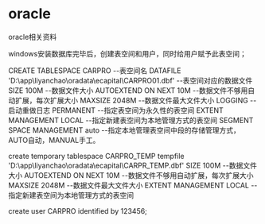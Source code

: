 # oracle
oracle相关资料



windows安装数据库完毕后，创建表空间和用户，同时给用户赋予此表空间；


CREATE TABLESPACE CARPRO  --表空间名
DATAFILE  'D:\app\liyanchao\oradata\ecapital\CARPRO01.dbf'   --表空间对应的数据文件
SIZE 100M  --数据文件大小
AUTOEXTEND ON NEXT 10M  --数据文件不够用自动扩展，每次扩展大小
MAXSIZE 2048M   --数据文件最大文件大小
LOGGING   --启动重做日志
PERMANENT --指定表空间为永久性的表空间
EXTENT MANAGEMENT LOCAL   --指定新建表空间为本地管理方式的表空间
SEGMENT SPACE MANAGEMENT auto    --指定本地管理表空间中段的存储管理方式，AUTO自动，MANUAL手工。



create temporary tablespace CARPRO_TEMP
tempfile 'D:\app\liyanchao\oradata\ecapital\CARPR_TEMP.dbf'
SIZE 100M  --数据文件大小
AUTOEXTEND ON NEXT 10M  --数据文件不够用自动扩展，每次扩展大小
MAXSIZE 2048M   --数据文件最大文件大小
EXTENT MANAGEMENT LOCAL   --指定新建表空间为本地管理方式的表空间



create user CARPRO identified by 123456;
